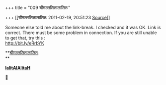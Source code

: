 +++
title = "009 श्रीमल्ललितालालितः"

+++
[[श्रीमल्ललितालालितः	2011-02-19, 20:51:23 [Source](https://groups.google.com/g/samskrita/c/KwctAiznPtk)]]



Someone else told me about the link-break. I checked and it was OK. Link is correct. There must be some problem in connection. If you are still unable to get that, try this :  
<http://bit.ly/eRrbYK>  

**[श्रीमल्ललितालालितः](http://www.lalitaalaalitah.com)  
**

**[lalitAlAlitaH](http://about.me/lalitaalaalitah/bio)**




